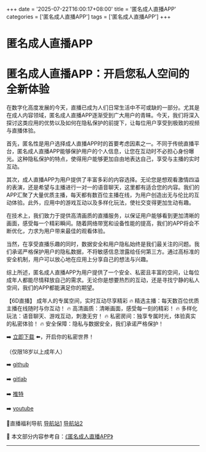 +++
date = '2025-07-22T16:00:17+08:00'
title = '匿名成人直播APP'
categories = ['匿名成人直播APP']
tags = ['匿名成人直播APP']
+++

# 匿名成人直播APP

# 匿名成人直播APP：开启您私人空间的全新体验

在数字化高度发展的今天，直播已成为人们日常生活中不可或缺的一部分。尤其是在成人内容领域，匿名成人直播APP逐渐受到广大用户的青睐。今天，我们将深入探讨这类应用的优势以及如何在隐私保护的前提下，让每位用户享受到极致的视频与直播体验。

首先，匿名性是用户选择成人直播APP时的首要考虑因素之一。不同于传统直播平台，匿名成人直播APP能够保护用户的个人信息，让您在互动时不必担心身份曝光。这种隐私保护的特点，使得用户能够更加自由地表达自己，享受与主播的实时互动。

其次，成人直播APP为用户提供了丰富多彩的内容选择。无论您是想观看激情四溢的表演，还是希望与主播进行一对一的语音聊天，这里都有适合您的内容。我们的APP汇聚了大量优质主播，每天都有数百位主播在线，为用户创造出无与伦比的互动体验。此外，应用中的游戏互动以及多样化玩法，使社交变得更加生动有趣。

在技术上，我们致力于提供高清画质的直播服务，以保证用户能够看到更加清晰的画面，感受每一个精彩瞬间。随着网络带宽和设备性能的提高，我们的APP将会不断优化，力求为用户带来最佳的观看体验。

当然，在享受直播乐趣的同时，数据安全和用户隐私始终是我们最关注的问题。我们承诺严格保护用户的隐私数据，不将敏感信息泄露给任何第三方。通过高标准的安全机制，用户可以放心地在应用上分享自己的想法与兴趣。

综上所述，匿名成人直播APP为用户提供了一个安全、私密且丰富的空间，让每位成年人都能尽情释放自己的需求。无论你是想要热烈的互动，还是寻找宁静的私人空间，我们的APP都能满足你的期望。

【6D直播】
成年人的专属空间，实时互动尽享精彩
🔥 精选主播：每天数百位优质主播在线随时与你互动！
🔥 高清画质：清晰画面，感受每一刻的精彩！
🔥 多样化玩法：语音聊天、游戏互动，刺激无穷！
🔥 私密房间：独享专属时光，体验真实的私密体验！
🔥 安全保障：隐私与数据安全，我们承诺严格保护！

➡️ [立即下载](https://down123.s3.ap-east-1.amazonaws.com/down/down.html?channelCode=blog) ⬅️，开启你的私密世界！

（仅限18岁以上成年人）

➡️ [github](https://aldult-live.github.io/)

➡️ [gitlab](https://seo-09598d.gitlab.io/)

➡️ [推特](https://x.com/wegame33)

➡️ [youtube](https://www.youtube.com/@6Dlive)

🔞直播福利导航 [导航站1](https://webstack-86085a.gitlab.io/) [导航站2](https://onlygit123-2.github.io/)


📘 本文部分内容参考自：[《匿名成人直播APP》](https://github.com/qicaizhibo123321/tvshow)

---
